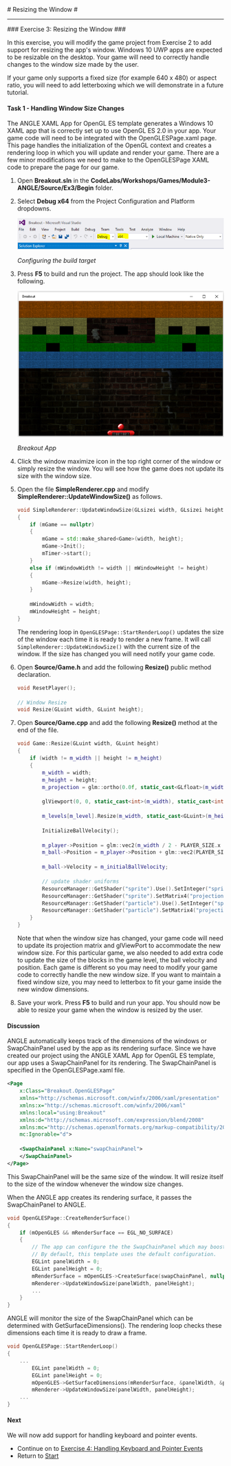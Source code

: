 ﻿<a name="HOLTop" />
# Resizing the Window #

---

<a name="Exercise3" />
### Exercise 3: Resizing the Window ###

In this exercise, you will modify the game project from Exercise 2 to add support for resizing the app's window. Windows 10 UWP apps are expected to be resizable on the desktop. Your game will need to correctly handle changes to the window size made by the user.

If your game only supports a fixed size (for example 640 x 480) or aspect ratio, you will need to add letterboxing which we will demonstrate in a future tutorial.

#### Task 1 - Handling Window Size Changes ####

The ANGLE XAML App for OpenGL ES template generates a Windows 10 XAML app that is correctly set up to use OpenGL ES 2.0 in your app. Your game code will need to be integrated with the OpenGLESPage.xaml page. This page handles the initialization of the OpenGL context and creates a rendering loop in which you will update and render your game. There are a few minor modifications we need to make to the OpenGLESPage XAML code to prepare the page for our game.

1. Open **Breakout.sln** in the **CodeLabs/Workshops/Games/Module3-ANGLE/Source/Ex3/Begin** folder.  

1. Select **Debug x64** from the Project Configuration and Platform dropdowns.

	![Configuring the build target](../../Images/ex2-debug-x64.PNG?raw=true "Configuring the build target")

	_Configuring the build target_

1. Press **F5** to build and run the project. The app should look like the following.

	![Breakout App](../../Images/ex2-breakout-app.png?raw=true "Breakout App")

	_Breakout App_

1. Click the window maximize icon in the top right corner of the window or simply resize the window. You will see how the game does not update its size with the window size.

1. Open the file **SimpleRenderer.cpp** and modify **SimpleRenderer::UpdateWindowSize()** as follows.

	````C++
	void SimpleRenderer::UpdateWindowSize(GLsizei width, GLsizei height)
	{
		if (mGame == nullptr)
		{
			mGame = std::make_shared<Game>(width, height);
			mGame->Init();
			mTimer->start();
		}
		else if (mWindowWidth != width || mWindowHeight != height)
		{
			mGame->Resize(width, height);
		}

		mWindowWidth = width;
		mWindowHeight = height;
	}
	````

	The rendering loop in `OpenGLESPage::StartRenderLoop()` updates the size of the window each time it is ready to render a new frame. It will call `SimpleRenderer::UpdateWindowSize()` with the current size of the window. If the size has changed you will need notify your game code.

1. Open **Source/Game.h** and add the following **Resize()** public method declaration.

	````C++
	void ResetPlayer();

	// Window Resize
	void Resize(GLuint width, GLuint height);
	````

1. Open **Source/Game.cpp** and add the following **Resize()** method at the end of the file.

	````C++
	void Game::Resize(GLuint width, GLuint height)
	{
		if (width != m_width || height != m_height)
		{
			m_width = width;
			m_height = height;
			m_projection = glm::ortho(0.0f, static_cast<GLfloat>(m_width), static_cast<GLfloat>(m_height), 0.0f, -1.0f, 1.0f);

			glViewport(0, 0, static_cast<int>(m_width), static_cast<int>(m_height));

			m_levels[m_level].Resize(m_width, static_cast<GLuint>(m_height * 0.5));

			InitializeBallVelocity();

			m_player->Position = glm::vec2(m_width / 2 - PLAYER_SIZE.x / 2, m_height - PLAYER_SIZE.y);
			m_ball->Position = m_player->Position + glm::vec2(PLAYER_SIZE.x / 2 - BALL_RADIUS, -BALL_RADIUS * 2);

			m_ball->Velocity = m_initialBallVelocity;

			// update shader uniforms
			ResourceManager::GetShader("sprite").Use().SetInteger("sprite", 0);
			ResourceManager::GetShader("sprite").SetMatrix4("projection", m_projection);
			ResourceManager::GetShader("particle").Use().SetInteger("sprite", 0);
			ResourceManager::GetShader("particle").SetMatrix4("projection", m_projection);
		}
	}
	````

	Note that when the window size has changed, your game code will need to update its projection matrix and glViewPort to accommodate the new window size. For this particular game, we also needed to add extra code to update the size of the blocks in the game level, the ball velocity and position. Each game is different so you may need to modify your game code to correctly handle the new window size. If you want to maintain a fixed window size, you may need to letterbox to fit your game inside the new window dimensions.

1. Save your work. Press **F5** to build and run your app. You should now be able to resize your game when the window is resized by the user.

#### Discussion ####

ANGLE automatically keeps track of the dimensions of the windows or SwapChainPanel used by the app as its rendering surface. Since we have created our project using the ANGLE XAML App for OpenGL ES template, our app uses a SwapChainPanel for its rendering. The SwapChainPanel is specified in the  OpenGLESPage.xaml file.

````XML
<Page
    x:Class="Breakout.OpenGLESPage"
    xmlns="http://schemas.microsoft.com/winfx/2006/xaml/presentation"
    xmlns:x="http://schemas.microsoft.com/winfx/2006/xaml"
    xmlns:local="using:Breakout"
    xmlns:d="http://schemas.microsoft.com/expression/blend/2008"
    xmlns:mc="http://schemas.openxmlformats.org/markup-compatibility/2006"
    mc:Ignorable="d">

    <SwapChainPanel x:Name="swapChainPanel">
    </SwapChainPanel>
</Page>
````

This SwapChainPanel will be the same size of the window. It will resize itself to the size of the window whenever the window size changes.

When the ANGLE app creates its rendering surface, it passes the SwapChainPanel to ANGLE.

````C++
void OpenGLESPage::CreateRenderSurface()
{
    if (mOpenGLES && mRenderSurface == EGL_NO_SURFACE)
    {
        // The app can configure the the SwapChainPanel which may boost performance.
        // By default, this template uses the default configuration.
        EGLint panelWidth = 0;
        EGLint panelHeight = 0;
        mRenderSurface = mOpenGLES->CreateSurface(swapChainPanel, nullptr, nullptr);
        mRenderer->UpdateWindowSize(panelWidth, panelHeight);
        ...     
    }
}
````

ANGLE will monitor the size of the SwapChainPanel which can be determined with GetSurfaceDimensions(). The rendering loop checks these dimensions each time it is ready to draw a frame.

````C++
void OpenGLESPage::StartRenderLoop()
{
    ...
        EGLint panelWidth = 0;
        EGLint panelHeight = 0;
        mOpenGLES->GetSurfaceDimensions(mRenderSurface, &panelWidth, &panelHeight);
        mRenderer->UpdateWindowSize(panelWidth, panelHeight);
    ...
}    
````

#### Next ####

We will now add support for handling keyboard and pointer events.

- Continue on to [Exercise 4: Handling Keyboard and Pointer Events](../..//Source/Ex4/README.md)
- Return to [Start](../../README.md)
